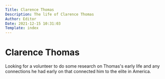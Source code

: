 ```yaml
---
Title: Clarence Thomas
Description: The life of Clarence Thomas
Author: Editor
Date: 2021-12-15 10:31:03
Template: index
---
```

# Clarence Thomas
Looking for a volunteer to do some research on Thomas's early life and any connections he had early on that connected him to the elite in America.
